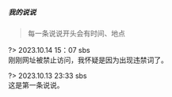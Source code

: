 ##### 我的说说

> 每一条说说开头会有时间、地点

?> 2023.10.14 15：07 sbs 
<br/> 刚刚网址被禁止访问，我怀疑是因为出现违禁词了。

?> 2023.10.13 23:33 sbs 
<br/> 这是第一条说说。














